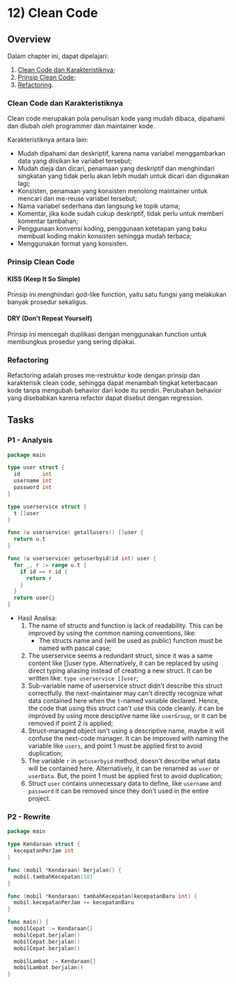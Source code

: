 # 12) Clean Code

## Overview

Dalam chapter ini, dapat dipelajari:

1. [Clean Code dan Karakteristiknya](#clean-code-dan-karakteristiknya);
2. [Prinsip Clean Code](#prinsip-clean-code);
3. [Refactoring](#refactoring).

### Clean Code dan Karakteristiknya

Clean code merupakan pola penulisan kode yang mudah dibaca, dipahami dan diubah oleh programmer dan maintainer kode.

Karakteristiknya antara lain:

- Mudah dipahami dan deskriptif, karena nama variabel menggambarkan data yang diisikan ke variabel tersebut;
- Mudah dieja dan dicari, penamaan yang deskriptif dan menghindari singkatan yang tidak perlu akan lebih mudah untuk dicari dan digunakan lagi;
- Konsisten, penamaan yang konsisten menolong maintainer untuk mencari dan me-reuse variabel tersebut;
- Nama variabel sederhana dan langsung ke topik utama;
- Komentar, jika kode sudah cukup deskriptif, tidak perlu untuk memberi komentar tambahan;
- Penggunaan konvensi koding, penggunaan ketetapan yang baku membuat koding makin konsisten sehingga mudah terbaca;
- Menggunakan format yang konsisten.

### Prinsip Clean Code

#### KISS (Keep It So Simple)

Prinsip ini menghindari god-like function, yaitu satu fungsi yang melakukan banyak prosedur sekaligus.

#### DRY (Don't Repeat Yourself)

Prinsip ini mencegah duplikasi dengan menggunakan function untuk membungkus prosedur yang sering dipakai.

### Refactoring

Refactoring adalah proses me-restruktur kode dengan prinsip dan karakterisik clean code, sehingga dapat menambah tingkat keterbacaan kode tanpa mengubah behavior dari kode itu sendiri. Perubahan behavior yang disebabkan karena refactor dapat disebut dengan regression.

## Tasks

### P1 - Analysis

```go
package main

type user struct {
  id       int
  username int
  password int
}

type userservice struct {
  t []user
}

func (u userservice) getallusers() []user {
  return u.t
}

func (u userservice) getuserbyid(id int) user {
  for _, r := range u.t {
    if id == r.id {
      return r
    }
  }
  return user{}
}
```

- Hasil Analisa:
  1. The name of structs and function is lack of readability. This can be improved by using the common naming conventions, like:
      - The structs name and (will be used as public) function must be named with pascal case;
  2. The userservice seems a redundant struct, since it was a same content like []user type. Alternatively, it can be replaced by using direct typing aliasing instead of creating a new struct. It can be written like: `type userservice []user`;
  3. Sub-variable name of userservice struct didn't describe this struct correctfully. the next-maintainer may can't directly recognize what data contained here when the `t`-named variable declared. Hence, the code that using this struct can't use this code cleanly. it can be improved by using more desciptive name like `userGroup`, or it can be removed if point 2 is applied;
  4. Struct-managed object isn't using a descriptive name, maybe it will confuse the next-code manager. It can be improved with naming the variable like `users`, and point 1 must be applied first to avoid duplication;
  5. The variable `r` in `getuserbyid` method, doesn't describe what data will be contained here. Alternatively, it can be renamed as `user` or `userData`. But, the point 1 must be applied first to avoid duplication;
  6. Struct `user` contains unnecessary data to define, like `username` and `password` it can be removed since they don't used in the entire project.

### P2 - Rewrite

```go
package main

type Kendaraan struct {
  kecepatanPerJam int
}

func (mobil *Kendaraan) berjalan() {
  mobil.tambahKecepatan(10)
}

func (mobil *Kendaraan) tambahKecepatan(kecepatanBaru int) {
  mobil.kecepatanPerJam += kecepatanBaru
}

func main() {
  mobilCepat := Kendaraan{}
  mobilCepat.berjalan()
  mobilCepat.berjalan()
  mobilCepat.berjalan()

  mobilLambat := Kendaraan{}
  mobilLambat.berjalan()
}

```
